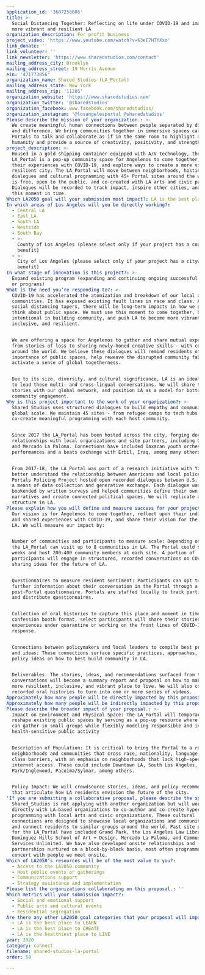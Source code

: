 ```yaml
---
application_id: '3687258086'
title: >-
  Social Distancing Together: Reflecting on life under COVID-19 and imagining a
  more vibrant and resilient LA
organization_description: For profit business
project_video: 'https://www.youtube.com/watch?v=63eE7HTYXxo'
link_donate: ''
link_volunteer: ''
link_newsletter: 'https://www.sharedstudios.com/contact'
mailing_address_city: Brooklyn
mailing_address_street: 19 Morris Avenue
ein: '471773856'
organization_name: Shared_Studios (LA_Portal)
mailing_address_state: New York
mailing_address_zip: '11205'
organization_website: 'https://www.sharedstudios.com'
organization_twitter: '@sharedstudios'
organization_facebook: www.facebook.com/sharedstudios/
organization_instagram: '@losangelesportal @sharedstudios'
Please describe the mission of your organization.: >-
  We create meaningful human connections between people separated by distance
  and difference. We bring communities together in immersive spaces called
  Portals to talk and collaborate as if in the same room to highlight our shared
  humanity and provide a source of creativity, positivity, and strength.
project_description: >-
  Housed in a gold shipping container equipped with A/V technology, the
  LA_Portal is a pop-up community space for Angelenos to come together, share
  their experiences with COVID-19, and explore ways to create a more vibrant and
  resilient city. The LA_Portal will move between neighborhoods, hosting
  dialogues and cultural programming with 45+ Portal sites around the world. It
  is free, open to the public, and co-created with LA arts and civic partners.
  Dialogues will be recorded to track impact, inspire other cities, and capture
  this moment in time. 
Which LA2050 goal will your submission most impact?: LA is the best place to CONNECT
In which areas of Los Angeles will you be directly working?:
  - Central LA
  - East LA
  - South LA
  - Westside
  - South Bay
  - >-
    County of Los Angeles (please select only if your project has a countywide
    benefit)
  - >-
    City of Los Angeles (please select only if your project has a citywide
    benefit)
In what stage of innovation is this project?: >-
  Expand existing program (expanding and continuing ongoing successful projects
  or programs)
What is the need you’re responding to?: >-
  COVID-19 has accelerated the atomization and breakdown of our local and global
  communities. It has exposed existing fault lines in race and class. After
  social distancing tapers, there will be long-term impacts in how we gather and
  think about public space. We must use this moment to come together, be
  intentional in building community, and push LA to become more vibrant,
  inclusive, and resilient.


  We are offering a space for Angelenos to gather and share mutual experiences -
  from stories of loss to sharing newly-honed creative skills - with communities
  around the world. We believe these dialogues will remind residents of the
  importance of public spaces, help reweave the disrupted community fabric, and
  activate a sense of global togetherness.


  Due to its size, diversity, and cultural significance, LA is an ideal partner
  to lead these multi- and cross-lingual conversations. We will share these
  stories with our global network, and position LA as a model for bottom-up
  community engagement.
Why is this project important to the work of your organization?: >-
  Shared_Studios uses structured dialogues to build empathy and community on a
  global scale. We maintain 45 sites - from refugee camps to tech hubs - and
  co-create meaningful programming with each host community. 


  Since 2017 the LA_Portal has been hosted across the city, forging deep
  relationships with local organizations and site partners, including Grand Park
  and Mercado La Paloma. Connections have included Oaxacan youth orchestra
  performances and a beats exchange with Erbil, Iraq, among many others.


  From 2017-18, the LA_Portal was part of a research initiative with Yale to
  better understand the relationship between Americans and local police. The
  Portals Policing Project hosted open recorded dialogues between U.S. cities as
  a means of data collection and generative exchange. Each dialogue was
  bookended by written surveys and helped communities define their own
  narratives and create connected political spaces. We will replicate a similar
  structure in LA. 
Please explain how you will define and measure success for your project.: >-
  Our vision is for Angelenos to come together, reflect upon their individual
  and shared experiences with COVID-19, and share their vision for the future of
  LA. We will measure our impact by: 


  Number of communities and participants to measure scale: Depending on budget,
  the LA_Portal can visit up to 8 communities in LA. The Portal could spend 2-4
  weeks and host 200-400 community members at each site. A portion of
  participants will engage in structured, recorded conversations on COVID-19,
  sharing ideas for the future of LA.


  Questionnaires to measure resident sentiment: Participants can opt to share
  further information about their conversation in the Portal through a
  post-Portal questionnaire. Portals are staffed locally to track participation
  and distribute questionnaires. 


  Collection of oral histories to capture this place and moment in time: Using a
  confession booth format, select participants will share their stories and
  experiences under quarantine or working on the front lines of COVID-19
  response. 


  Connections between policymakers and local leaders to compile best practices
  and ideas: These connections surface specific practices, approaches, and
  policy ideas on how to best build community in LA.


  Deliverables: The stories, ideas, and recommendations surfaced from these
  conversations will become a summary report and proposal on how to make LA a
  more resilient, inclusive, and vibrant place to live. We will also compile
  recorded oral histories to turn into one or more series of videos.
Approximately how many people will be directly impacted by this proposal?: '1000'
Approximately how many people will be indirectly impacted by this proposal?: '100000'
Please describe the broader impact of your proposal.: >-
  Impact on Environment and Physical Space: The LA_Portal will temporarily
  reshape existing public spaces by serving as a pop-up resource where people
  can gather in small groups while flexibly modeling responsible and integrate
  health-sensitive public activity


  Description of Population: It is critical to bring the Portal to a range of
  neighborhoods and communities that cross race, nationality, language, and
  class barriers, with an emphasis on neighborhoods that lack high-speed
  internet access. These could include Downtown LA, South Los Angeles, Hyde
  Park/Inglewood, Pacoima/Sylmar, among others. 


  Policy Impact: We will crowdsource stories, ideas, and policy recommendations
  that articulate how LA residents envision the future of the city. 
'If you are submitting a collaborative proposal, please describe the specific role of partner organizations in the project.': >-
  Shared_Studios is not applying with another organization but will work
  directly with LA-based organizations to co-author and co-create hyperlocal
  programming with local arts and civic organizations. These cultural
  connections are designed to showcase local organizations and community groups
  and connect residents to similar groups around the world. Past site partners
  for the LA_Portal have included Grand Park, the Los Angeles Law Library, CSU
  Dominguez Hills School of Art + Design, Mercado La Paloma, and Community
  Services Unlimited. We have also developed onsite relationships and
  partnerships nurtured on a block-by-block basis, most often programmed in
  concert with people we meet onsite.
Which of LA2050’s resources will be of the most value to you?:
  - Access to the LA2050 community
  - Host public events or gatherings
  - Communications support
  - Strategy assistance and implementation
Please list the organizations collaborating on this proposal.: ''
Which metrics will your submission impact?:
  - Social and emotional support
  - Public arts and cultural events
  - Residential segregation
Are there any other LA2050 goal categories that your proposal will impact?:
  - LA is the best place to LEARN
  - LA is the best place to CREATE
  - LA is the healthiest place to LIVE
year: 2020
category: connect
filename: shared-studios-la-portal
order: 50

---
```

